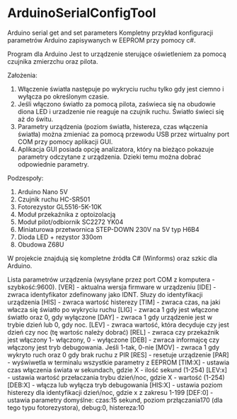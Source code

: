 # ArduinoSerialConfigTool
Arduino serial get and set parameters
Kompletny przykład konfiguracji parametrów Arduino zapisywanych w EEPROM przy pomocy c#.

Program dla Arduino
Jest to urządzenie sterujące oświetleniem za pomocą czujnika zmierzchu oraz pilota.

Założenia:
1. Włączenie światła następuje po wykryciu ruchu tylko gdy jest ciemno i wyłącza po określonym czasie.
2. Jeśli włączono światło za pomocą pilota, zaświeca się na obudowie diona LED i urzadzenie nie reaguje na czujnik ruchu. Światło świeci się aż do świtu.
3. Parametry urządzenia (poziom światła, histereza, czas włączenia światła) można zmieniać za pomocą przewodu USB przez wirtualny port COM przy pomocy aplikacji GUI.
4. Aplikacja GUI posiada opcję analizatora, który na bieżąco pokazuje parametry odczytane z urządzenia. Dzieki temu można dobrać odpowiednie parametry.

Podzespoły:
1. Arduino Nano 5V
2. Czujnik ruchu HC-SR501
3. Fotorezystor GL5516-5K-10K
4. Moduł przekaźnika z optoizolacją
5. Moduł pilot/odbiornik SC2272 YK04
5. Miniaturowa przetwornica STEP-DOWN 230V na 5V typ H6B4
6. Dioda LED + rezystor 330om
7. Obudowa Z68U

W projekcie znajdują się kompletne źródła C# (Winforms) oraz szkic dla Arduino.

Lista parametrów urządzenia (wysyłane przez port COM z komputera - szybkość:9600).
[VER] - aktualna wersja firmware w urządzeniu
[IDE] - zwraca identyfikator zdefinowany jako IDNT. Słuzy do identyfikacji urządzenia
[HIS] - zwraca wartość histerezy 
[TIM] - zwraca czas, na jaki włacza się światło po wykryciu ruchu
[LIG] - zwraca 1 gdy jest włączone światło oraz 0, gdy wyłączone
[DAY] - zwraca 1 gdy urządzenie jest w trybie dzień lub 0, gdy noc.
[LEV] - zwraca wartość, która decyduje czy jest dzień czy noc (tę wartośc należy dobrać)
[REL] - zwraca czy przekaźnik jest włączony 1- włączony, 0 - wyłączone
[DEB] - zwraca informajcę czy włączony jest tryb debugowania. Jeśli 1-tak, 0-nie
[MOV] - zwraca 1 gdy wykryto ruch oraz 0 gdy brak ruchu z PIR
[RES] - resetuje urządzenie
[PAR] - wyświwetla w terminalu wszystkie parametry z EEPROM
[TIM:X] - ustawia czas włączenia świata w sekundach, gdzie X - ilość sekund (1-254)
[LEV:x] - ustawia wartość przełaczania trybu dzień/noc, gdzie X - wartość (1-254)
[DEB:X] - włącza lub wyłącza tryb debugowania
[HIS:X] - ustawia poziom histerezy dla identyfikacji dzień/noc, gdzie x z zakresu 1-199
[DEF:0] - ustawia parametry domyślne: czas:15 sekund, poziom przłączania170 (dla tego typu fotorezystora), debug:0, histereza:10

